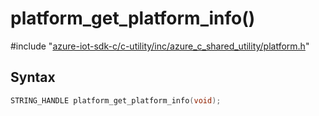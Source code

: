 # platform_get_platform_info()

\#include "[azure-iot-sdk-c/c-utility/inc/azure_c_shared_utility/platform.h](../iot-c-ref-platform-h.md)"  

## Syntax

```C
STRING_HANDLE platform_get_platform_info(void);
```


